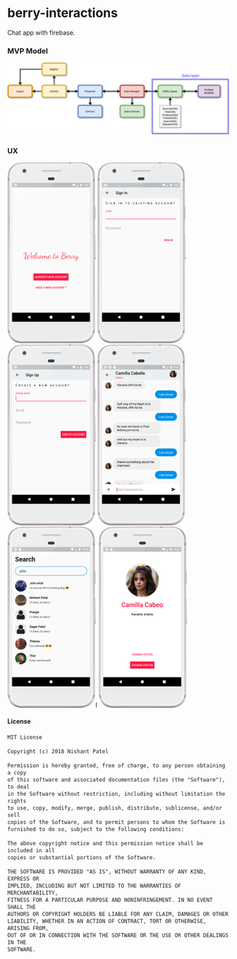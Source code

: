 # berry-interactions

Chat app with firebase.

### MVP Model

![berry-model](/ux/berry-model.jpg)

### UX

<img src="/ux/start_screen.png" width="200"> <img src="/ux/sign_in.png" width="200"> <img src="/ux/sign_up.png" width="200"> <img src="/ux/interactions_4.png" width="200"> <img src="/ux/user_search_1.png" width="200">l <img src="/ux/account_settings.png" width="200">

#### License 
```
MIT License

Copyright (c) 2018 Nishant Patel

Permission is hereby granted, free of charge, to any person obtaining a copy
of this software and associated documentation files (the "Software"), to deal
in the Software without restriction, including without limitation the rights
to use, copy, modify, merge, publish, distribute, sublicense, and/or sell
copies of the Software, and to permit persons to whom the Software is
furnished to do so, subject to the following conditions:

The above copyright notice and this permission notice shall be included in all
copies or substantial portions of the Software.

THE SOFTWARE IS PROVIDED "AS IS", WITHOUT WARRANTY OF ANY KIND, EXPRESS OR
IMPLIED, INCLUDING BUT NOT LIMITED TO THE WARRANTIES OF MERCHANTABILITY,
FITNESS FOR A PARTICULAR PURPOSE AND NONINFRINGEMENT. IN NO EVENT SHALL THE
AUTHORS OR COPYRIGHT HOLDERS BE LIABLE FOR ANY CLAIM, DAMAGES OR OTHER
LIABILITY, WHETHER IN AN ACTION OF CONTRACT, TORT OR OTHERWISE, ARISING FROM,
OUT OF OR IN CONNECTION WITH THE SOFTWARE OR THE USE OR OTHER DEALINGS IN THE
SOFTWARE.
```
